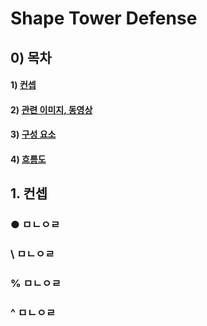 # Shape Tower Defense

## 0) 목차
#### 1) [컨셉](#컨셉)
#### 2) [관련 이미지, 동영상](#관련)
#### 3) [구성 요소](#구성_요소)
#### 4) [흐름도](#흐름도)

## 1. 컨셉
### ● ㅁㄴㅇㄹ
### \ ㅁㄴㅇㄹ
### % ㅁㄴㅇㄹ
### ^ ㅁㄴㅇㄹ
